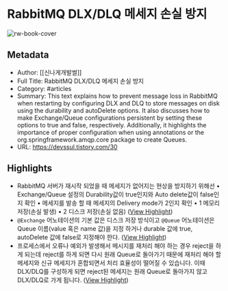 # RabbitMQ DLX/DLQ 메세지 손실 방지

![rw-book-cover](https://img1.daumcdn.net/thumb/R800x0/?scode=mtistory2&fname=https%3A%2F%2Ft1.daumcdn.net%2Ftistory_admin%2Fstatic%2Fimages%2FopenGraph%2Fopengraph.png)

## Metadata
- Author: [[신나게개발썰]]
- Full Title: RabbitMQ DLX/DLQ 메세지 손실 방지
- Category: #articles
- Summary: This text explains how to prevent message loss in RabbitMQ when restarting by configuring DLX and DLQ to store messages on disk using the durability and autoDelete options. It also discusses how to make Exchange/Queue configurations persistent by setting these options to true and false, respectively. Additionally, it highlights the importance of proper configuration when using annotations or the org.springframework.amqp.core package to create Queues.
- URL: https://devssul.tistory.com/30

## Highlights
- RabbitMQ 서버가 재시작 되었을 때 메세지가 없어지는 현상을 방지하기 위해선
  • Exchange/Queue 설정의 Durability값이 true인지와 Auto delete값이 false인지 확인
  • 메세지를 발송 할 때 메세지의 Delivery mode가 2인지 확인
  • 1 메모리 저장(손실 발생)
  • 2 디스크 저장(손실 없음) ([View Highlight](https://read.readwise.io/read/01j0340fjt0v0g2fqbmqdb8dj5))
- `@Exchange` 어노테이션의 기본 값은 디스크 저장 방식이고 `@Queue` 어노테이션은 Queue 이름(value 혹은 name 값)을 지정 하거나 durable 값에 true, autoDelete 값에 false로 지정해야 한다. ([View Highlight](https://read.readwise.io/read/01j03392yxjygjkyh257pmv0pb))
- 프로세스에서 오류나 예외가 발생해서 메시지를 재처리 해야 하는 경우 reject을 하게 되는데 reject를 하게 되면 다시 원래 Queue로 돌아가기 때문에 재처리 해야 할 메세지와 신규 메세지가 혼합되면서 처리 효율성이 떨어질 수 있습니다. 이때 DLX/DLQ를 구성하게 되면 reject된 메세지는 원래 Queue로 돌아가지 않고 DLX/DLQ로 가게 됩니다. ([View Highlight](https://read.readwise.io/read/01j033a29bntryj3qacjt1erpq))
